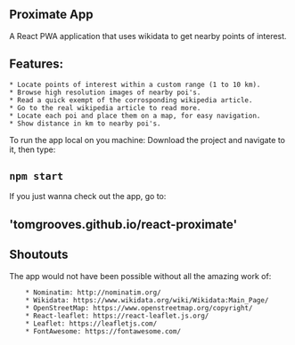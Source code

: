 ## Proximate App
A React PWA application that uses wikidata to get nearby points of interest.

## Features:
    * Locate points of interest within a custom range (1 to 10 km).
    * Browse high resolution images of nearby poi's.
    * Read a quick exempt of the corrosponding wikipedia article.
    * Go to the real wikipedia article to read more.
    * Locate each poi and place them on a map, for easy navigation.
    * Show distance in km to nearby poi's.

To run the app local on you machine: 
Download the project and navigate to it, then type:
## `npm start`

If you just wanna check out the app, go to: 
## 'tomgrooves.github.io/react-proximate'

## Shoutouts
The app would not have been possible without all the amazing work of:

        * Nominatim: http://nominatim.org/
        * Wikidata: https://www.wikidata.org/wiki/Wikidata:Main_Page/
        * OpenStreetMap: https://www.openstreetmap.org/copyright/
        * React-leaflet: https://react-leaflet.js.org/
        * Leaflet: https://leafletjs.com/
        * FontAwesome: https://fontawesome.com/
